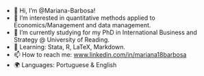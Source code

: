 - 👋 Hi, I’m @Mariana-Barbosa!
- 👀 I’m interested in quantitative methods applied to Economics/Management and data management.
- 🌱 I’m currently studying for my PhD in International Business and Strategy @ University of Reading.
- 🌱 Learning: Stata, R, LaTeX, Markdown.
- 📫 How to reach me:
  www.linkedin.com/in/mariana18barbosa
- 🌍 Languages: Portuguese & English

<!---
Mariana-Barbosa/Mariana-Barbosa is a ✨ special ✨ repository because its `README.md` (this file) appears on your GitHub profile.
You can click the Preview link to take a look at your changes.
--->
